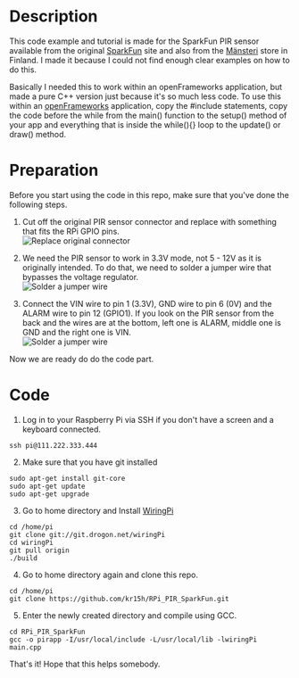 Description
===========

This code example and tutorial is made for the SparkFun PIR sensor available from the original [SparkFun](https://www.sparkfun.com/products/8630) site and also from the [Mänsteri](http://store.mansteri.com/index.php/en/pir-motion-sensor.html?___from_store=fi) store in Finland. I made it because I could not find enough clear examples on how to do this. 

Basically I needed this to work within an openFrameworks application, but made a pure C++ version just because it's so much less code. To use this within an [openFrameworks](http://www.openframeworks.cc) application, copy the #include statements, copy the code before the while from the main() function to the setup() method of your app and everything that is inside the while(){} loop to the update() or draw() method.

Preparation
===========

Before you start using the code in this repo, make sure that you've done the following steps.

1. Cut off the original PIR sensor connector and replace with something that fits the RPi GPIO pins.<br>![Replace original connector](https://raw.github.com/kr15h/RPi_PIR_SparkFun/master/connector.jpg)

2. We need the PIR sensor to work in 3.3V mode, not 5 - 12V as it is originally intended. To do that, we need to solder a jumper wire that bypasses the voltage regulator.<br>![Solder a jumper wire](https://raw.github.com/kr15h/RPi_PIR_SparkFun/master/jumper.jpg)

3. Connect the VIN wire to pin 1 (3.3V), GND wire to pin 6 (0V) and the ALARM wire to pin 12 (GPIO1). If you look on the PIR sensor from the back and the wires are at the bottom, left one is ALARM, middle one is GND and the right one is VIN.<br>![Solder a jumper wire](https://raw.github.com/kr15h/RPi_PIR_SparkFun/master/wiring.jpg)

Now we are ready do do the code part.

Code
====

1. Log in to your Raspberry Pi via SSH if you don't have a screen and a keyboard connected.<br>
```
ssh pi@111.222.333.444
```

2. Make sure that you have git installed<br>
```
sudo apt-get install git-core
sudo apt-get update
sudo apt-get upgrade
```

3. Go to home directory and Install [WiringPi](http://wiringpi.com)<br>
```
cd /home/pi
git clone git://git.drogon.net/wiringPi
cd wiringPi
git pull origin
./build
```

4. Go to home directory again and clone this repo.<br>
```
cd /home/pi
git clone https://github.com/kr15h/RPi_PIR_SparkFun.git
```

5. Enter the newly created directory and compile using GCC.<br>
```
cd RPi_PIR_SparkFun
gcc -o pirapp -I/usr/local/include -L/usr/local/lib -lwiringPi main.cpp
```

That's it! Hope that this helps somebody.
